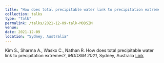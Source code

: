 ```yaml
---
title: "How does total precipitable water link to precipitation extremes?"
collection: talks
type: "Talk"
permalink: /talks/2021-12-09-talk-MODSIM
venue: 
date: 2021-12-09 
location: "Sydney, Australia"
---
```


Kim S., Sharma A., Wasko C., Nathan R. How does total precipitable water link to precipitation extremes?, <i>MODSIM 2021</i>, Sydney, Australia
[Link](https://mssanz.org.au/modsim2021/documents/MODSIM2021_detailed_program_v1.4.pdf)


